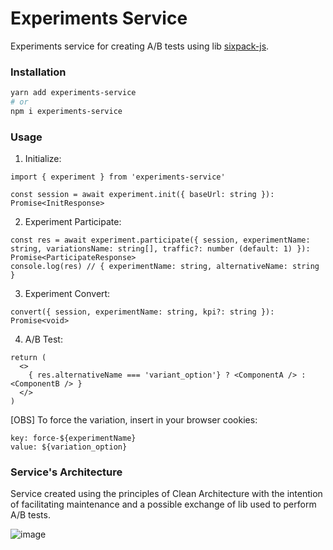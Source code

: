 # Experiments Service
Experiments service for creating A/B tests using lib [sixpack-js](https://github.com/sixpack/sixpack-js).

### Installation

```bash
yarn add experiments-service
# or
npm i experiments-service
```

### Usage

1) Initialize:

```
import { experiment } from 'experiments-service'

const session = await experiment.init({ baseUrl: string }): Promise<InitResponse>
```

2) Experiment Participate:

```
const res = await experiment.participate({ session, experimentName: string, variationsName: string[], traffic?: number (default: 1) }): Promise<ParticipateResponse>
console.log(res) // { experimentName: string, alternativeName: string }
```

3) Experiment Convert:

```
convert({ session, experimentName: string, kpi?: string }): Promise<void>
```

4) A/B Test:

```
return (
  <>
    { res.alternativeName === 'variant_option'} ? <ComponentA /> : <ComponentB /> }
  </>
)
```

[OBS] To force the variation, insert in your browser cookies:

```
key: force-${experimentName}
value: ${variation_option}
```

### Service's Architecture

Service created using the principles of Clean Architecture with the intention of facilitating maintenance and a possible exchange of lib used to perform A/B tests.

![image](https://user-images.githubusercontent.com/64376829/107972388-860f7380-6f92-11eb-9be2-9e505965ff7b.png)
